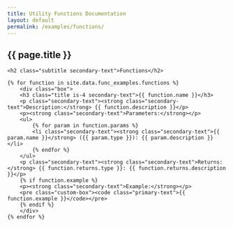 ```yaml
---
title: Utility Functions Documentation
layout: default
permalink: /examples/functions/
---
```


<section class="section">
  <div class="container">
    <h1 class="title primary-text">{{ page.title }}</h1>

    <h2 class="subtitle secondary-text">Functions</h2>

    {% for function in site.data.func_examples.functions %}
        <div class="box">
        <h3 class="title is-4 secondary-text">{{ function.name }}</h3>
        <p class="secondary-text"><strong class="secondary-text">Description:</strong> {{ function.description }}</p>
        <p><strong class="secondary-text">Parameters:</strong></p>
        <ul>
            {% for param in function.params %}
            <li class="secondary-text"><strong class="secondary-text">{{ param.name }}</strong> ({{ param.type }}): {{ param.description }}</li>
            {% endfor %}
        </ul>
        <p class="secondary-text"><strong class="secondary-text">Returns:</strong> {{ function.returns.type }}: {{ function.returns.description }}</p>
        {% if function.example %}
        <p><strong class="secondary-text">Example:</strong></p>
        <pre class="custom-box"><code class="primary-text">{{ function.example }}</code></pre>
        {% endif %}
        </div>
    {% endfor %}

  </div>
</section>